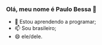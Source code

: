 ### Olá, meu nome é Paulo Bessa 👋

- 🌱 Estou aprendendo a programar;
- 📫 Sou brasileiro;
- 😄 ele/dele.
